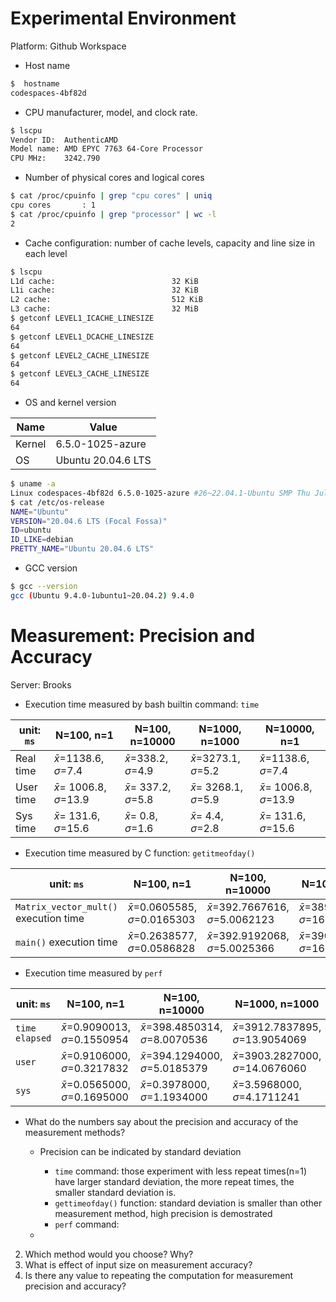 

Experimental Environment
=
Platform: Github Workspace

- Host name
```bash
$  hostname
codespaces-4bf82d
```
- CPU manufacturer, model, and clock rate.
```bash
$ lscpu
Vendor ID:  AuthenticAMD
Model name: AMD EPYC 7763 64-Core Processor
CPU MHz:    3242.790
```
- Number of physical cores and logical cores
```bash
$ cat /proc/cpuinfo | grep "cpu cores" | uniq
cpu cores       : 1
$ cat /proc/cpuinfo | grep "processor" | wc -l
2
```
- Cache configuration: number of cache levels, capacity and line size in each level
```bash
$ lscpu
L1d cache:                          32 KiB
L1i cache:                          32 KiB
L2 cache:                           512 KiB
L3 cache:                           32 MiB
$ getconf LEVEL1_ICACHE_LINESIZE
64
$ getconf LEVEL1_DCACHE_LINESIZE
64
$ getconf LEVEL2_CACHE_LINESIZE
64
$ getconf LEVEL3_CACHE_LINESIZE
64
```
- OS and kernel version  

| Name | Value |
|--|--|
| Kernel | 6.5.0-1025-azure |  
| OS | Ubuntu 20.04.6 LTS |
```bash
$ uname -a
Linux codespaces-4bf82d 6.5.0-1025-azure #26~22.04.1-Ubuntu SMP Thu Jul 11 22:33:04 UTC 2024 x86_64 x86_64 x86_64 GNU/Linux
$ cat /etc/os-release
NAME="Ubuntu"
VERSION="20.04.6 LTS (Focal Fossa)"
ID=ubuntu
ID_LIKE=debian
PRETTY_NAME="Ubuntu 20.04.6 LTS"
```
- GCC version
```bash
$ gcc --version
gcc (Ubuntu 9.4.0-1ubuntu1~20.04.2) 9.4.0
```

Measurement: Precision and Accuracy
=
Server: Brooks
- Execution time measured by bash builtin command: `time`

| unit: `ms`| N=100, n=1 | N=100, n=10000 | N=1000, n=1000 | N=10000, n=1 |
|--|--|--|--|--|
| Real time| $\bar{x}$=1138.6, $\sigma$=7.4| $\bar{x}$=338.2, $\sigma$=4.9| $\bar{x}$=3273.1, $\sigma$=5.2| $\bar{x}$=1138.6, $\sigma$=7.4|
| User time| $\bar{x}$= 1006.8, $\sigma$=13.9| $\bar{x}$= 337.2, $\sigma$=5.8| $\bar{x}$= 3268.1, $\sigma$=5.9| $\bar{x}$= 1006.8, $\sigma$=13.9|
|Sys time| $\bar{x}$= 131.6, $\sigma$=15.6| $\bar{x}$= 0.8, $\sigma$=1.6| $\bar{x}$= 4.4, $\sigma$=2.8| $\bar{x}$= 131.6, $\sigma$=15.6|


- Execution time measured by C function: `getitmeofday()`

| unit: `ms` | N=100, n=1 | N=100, n=10000 | N=1000, n=1000 | N=10000, n=1 |
|--|--|--|--|--|
|`Matrix_vector_mult()` execution time| $\bar{x}$=0.0605585, $\sigma$=0.0165303 | $\bar{x}$=392.7667616, $\sigma$=5.0062123 | $\bar{x}$=3895.9326031, $\sigma$=16.7790822 | $\bar{x}$=326.9620180, $\sigma$=2.4586872|
|`main()` execution time|$\bar{x}$=0.2638577, $\sigma$=0.0586828| $\bar{x}$=392.9192068, $\sigma$=5.0025366|$\bar{x}$=3908.1603289, $\sigma$=16.9117782|$\bar{x}$=1121.0340977, $\sigma$=3.5908434|

- Execution time measured by `perf`

| unit: `ms` | N=100, n=1 | N=100, n=10000 | N=1000, n=1000 | N=10000, n=1 |
|--|--|--|--|--|
|`time elapsed`|$\bar{x}$=0.9090013, $\sigma$=0.1550954|$\bar{x}$=398.4850314, $\sigma$=8.0070536|$\bar{x}$=3912.7837895, $\sigma$=13.9054069|$\bar{x}$=1154.6938224, $\sigma$=15.5785001|
|`user`|$\bar{x}$=0.9106000, $\sigma$=0.3217832|$\bar{x}$=394.1294000, $\sigma$=5.0185379|$\bar{x}$=3903.2827000, $\sigma$=14.0676060|$\bar{x}$=999.5430000, $\sigma$=30.5616751|
|`sys`|$\bar{x}$=0.0565000, $\sigma$=0.1695000|$\bar{x}$=0.3978000, $\sigma$=1.1934000|$\bar{x}$=3.5968000, $\sigma$=4.1711241|$\bar{x}$=154.2028000, $\sigma$=28.5064551|

- What do the numbers say about the precision and accuracy of the measurement methods?
  - Precision can be indicated by standard deviation
    - `time` command: those experiment with less repeat times(n=1) have larger standard deviation, the more repeat times, the smaller standard deviation is.
    - `gettimeofday()` function: standard deviation is smaller than other measurement method, high precision is demostrated
    - `perf` command: 

  -
2. Which method would you choose? Why?
3. What is effect of input size on measurement accuracy?
4. Is there any value to repeating the computation for measurement precision and accuracy?